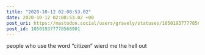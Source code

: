 ```yaml
---
title: "2020-10-12 02:08:53.02"
date: 2020-10-12 02:08:53.02 +00
post_uri: https://mastodon.social/users/gravely/statuses/105019377778568901
post_id: 105019377778568901
---
```

people who use the word “citizen” wierd me the hell out


